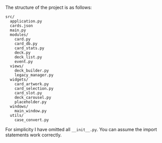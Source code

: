 The structure of the project is as follows:

```
src/
  application.py
  cards.json
  main.py
  modules/
    card.py
    card_db.py
    card_stats.py
    deck.py
    deck_list.py
    event.py
  views/
    deck_builder.py
    legacy_manager.py
  widgets/
    card_artwork.py
    card_selection.py
    card_slot.py
    deck_carousel.py
    placeholder.py
  windows/
    main_window.py
  utils/
    case_convert.py
```

For simplicity I have omitted all `__init__.py`. You can assume the import statements work correctly.
    
